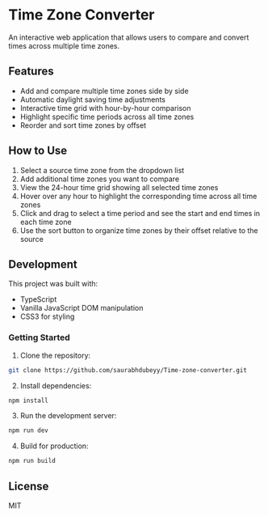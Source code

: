 # Time Zone Converter

An interactive web application that allows users to compare and convert times across multiple time zones.

## Features

- Add and compare multiple time zones side by side
- Automatic daylight saving time adjustments
- Interactive time grid with hour-by-hour comparison
- Highlight specific time periods across all time zones
- Reorder and sort time zones by offset

## How to Use

1. Select a source time zone from the dropdown list
2. Add additional time zones you want to compare
3. View the 24-hour time grid showing all selected time zones
4. Hover over any hour to highlight the corresponding time across all time zones
5. Click and drag to select a time period and see the start and end times in each time zone
6. Use the sort button to organize time zones by their offset relative to the source

## Development

This project was built with:
- TypeScript
- Vanilla JavaScript DOM manipulation
- CSS3 for styling

### Getting Started

1. Clone the repository:
```bash
git clone https://github.com/saurabhdubeyy/Time-zone-converter.git
```

2. Install dependencies:
```bash
npm install
```

3. Run the development server:
```bash
npm run dev
```

4. Build for production:
```bash
npm run build
```

## License

MIT 